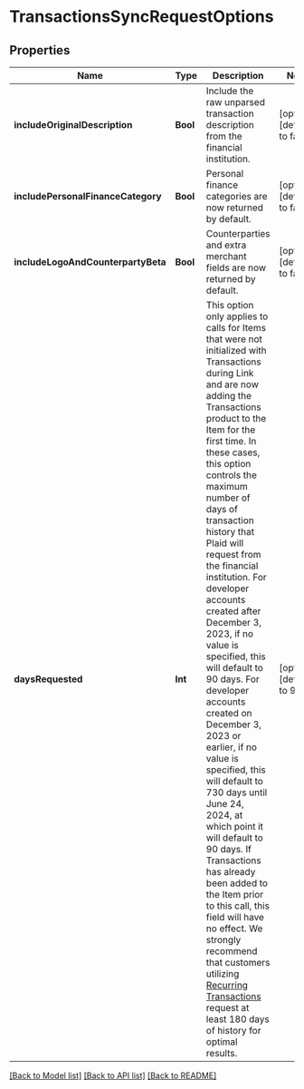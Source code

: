 # TransactionsSyncRequestOptions

## Properties
Name | Type | Description | Notes
------------ | ------------- | ------------- | -------------
**includeOriginalDescription** | **Bool** | Include the raw unparsed transaction description from the financial institution. | [optional] [default to false]
**includePersonalFinanceCategory** | **Bool** | Personal finance categories are now returned by default. | [optional] [default to false]
**includeLogoAndCounterpartyBeta** | **Bool** | Counterparties and extra merchant fields are now returned by default. | [optional] [default to false]
**daysRequested** | **Int** | This option only applies to calls for Items that were not initialized with Transactions during Link and are now adding the Transactions product to the Item for the first time. In these cases, this option controls the maximum number of days of transaction history that Plaid will request from the financial institution. For developer accounts created after December 3, 2023, if no value is specified, this will default to 90 days. For developer accounts created on December 3, 2023 or earlier, if no value is specified, this will default to 730 days until June 24, 2024, at which point it will default to 90 days.  If Transactions has already been added to the Item prior to this call, this field will have no effect.  We strongly recommend that customers utilizing [Recurring Transactions](https://plaid.com/docs/api/products/transactions/#transactionsrecurringget) request at least 180 days of history for optimal results. | [optional] [default to 90]

[[Back to Model list]](../README.md#documentation-for-models) [[Back to API list]](../README.md#documentation-for-api-endpoints) [[Back to README]](../README.md)


